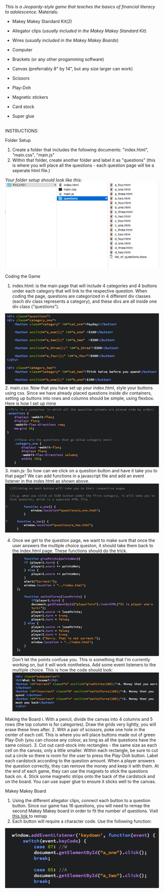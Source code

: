 <html>
<head>
<i>This is a Jeopardy-style game that teaches the basics of financial literacy to adolescence.</i>
</head>
<body>
Materials: 

- Makey Makey Standard Kit(2)
- Allegator clips (<i>usually included in the Makey Makey Standard Kit</i>)
- Wires (<i>usually included in the Makey Makey Boards</i>) 
- Computer 
- Brackets (or any other progamming software)

- Canvas (preferrably 8" by 14", but any size larger can work)
- Scissors
- Play-Doh
- Magnetic stickers 
- Card stock 
- Super glue
<br>
INSTRUCTIONS: 

Folder Setup
1. Create a folder that includes the following documents: "index.html", "main.css", "main.js" 
2. Within that folder, create another folder and label it as "questions" (this is where you will place all the questions - each question page will be a seperate html file.) 

<i>Your folder setup should look like this:</i> <img src="folder_setup.png">

Coding the Game
1. index.html: is the main page that will include 4 categories and 4 buttons under each category that will link to the respective question. When coding the page, questions are categorized in 4 different div classes (each div class represents a category), and these divs are all inside one div class ("questions"). 
<img src="indexhtml.png">
2. main.css: Now that you have set up your index.html, style your buttons using css. Since we have already placed questions inside div containers, setting up buttons into rows and columns should be simple, using flexbox. Here is how I set up mine <img src="maincss.png">
3. main.js: So how can we click on a question button and have it take you to that page? We can add functions in a javascript file and add an event listener in the index.html as shown above. 
<img src="questionfunction.png">

4. Once we get to the question page, we want to make sure that once the user answers the multiple choice queston, it should take them back to the index.html page. These functions should do the trick. <img src="answered.png"> Don't let the points confuse you. This is something that I'm currently working on, but it will work nontheless. Add some event listeners to the multiple choice. This is how the code should look: <img src="answeredlistener.png">

Making the Board
i. With a pencil, divide the canvas into 4 columns and 5 rows (the top column is for categories). Draw the grids very lightly, you will erase these lines after.
2. With a pair of scissors, poke one hole in the center of each cell. This is where you will place buttons made out of green Play-Doh (you can choose any colour, as long as all the questions have the same colour). 
3. Cut out card-stock into rectangles - the same size as each cell on the canvas, only a little smaller. Within each rectangle, be sure to cut out a circle so there is room for the user to press the Play-Doh button. Label each cardstock according to the question amount. When a player answers the question correctly, they can remove the money and keep it with them. At the end of each game, they can use the magnets to stick the questions back on. 
4. Stick some magnetic strips onto the back of the cardstock and on the board. You can use super glue to ensure it sticks well to the canvas. 

Makey Makey Board
1. Using the different allegator clips, connect each button to a question button. Since our game has 16 questions, you will need to remap the second Makey Makey board in order to fit the number of questions. Visit <a href="http://makeymakey.com/remap/">this link </a> to remap 
2. Each button will require a character code. Use the following function: 
<img src="keycode.png">





</body>
</html>

